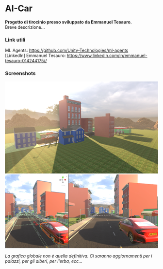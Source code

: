# AI-Car

**Progetto di tirocinio presso sviluppato da Emmanuel Tesauro.**<br/>
Breve descrizione...<br/>

### Link utili
ML Agents: https://github.com/Unity-Technologies/ml-agents<br/>
[LinkedIn] Emmanuel Tesauro: https://www.linkedin.com/in/emmanuel-tesauro-014244175//<br/>

### Screenshots
<img width="600" src="https://github.com/ETesauro/AI-Car/blob/3_Terrain/Screenshots/Screenshot_1.png?raw=true">
<img width="600" src="https://github.com/ETesauro/AI-Car/blob/3_Terrain/Screenshots/Screenshot_2.png?raw=true">

<em style="">La grafica globale non è quella definitiva. Ci saranno aggiornamenti per i palazzi, per gli alberi, per l'erba, ecc...</em>
